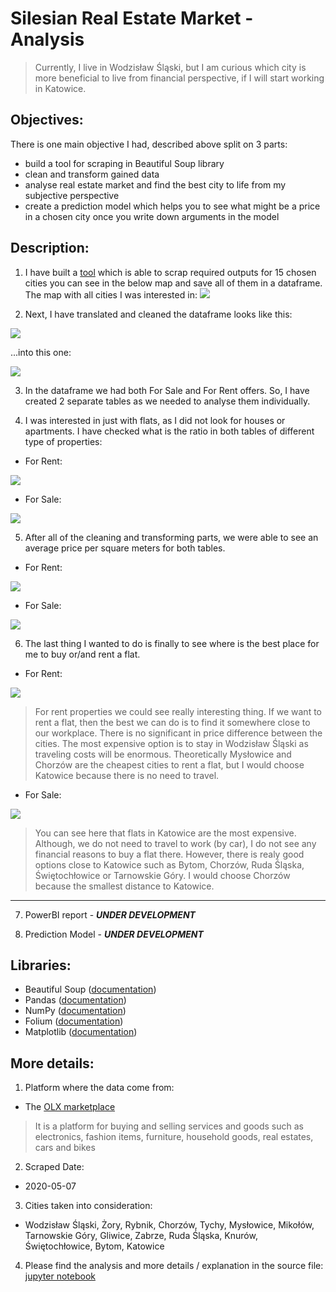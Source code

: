 # Silesian Real Estate Market - Analysis
> Currently, I live in Wodzisław Śląski, but I am curious which city is more beneficial to live from financial perspective, if I will start working in Katowice. 

## Objectives:
There is one main objective I had, described above split on 3 parts:
* build a tool for scraping in Beautiful Soup library
* clean and transform gained data
* analyse real estate market and find the best city to life from my subjective perspective
* create a prediction model which helps you to see what might be a price in a chosen city once you write down arguments in the model

## Description:
1. I have built a [tool](https://raw.githubusercontent.com/mborycki/Silesian_Real_Estate_Market/master/Real_Estate_Market_Scraper.py) which is able to scrap required outputs for 15 chosen cities you can see in the below map and save all of them in a dataframe.
The map with all cities I was interested in:
![](/images/map.png)

2. Next, I have translated and cleaned the dataframe looks like this:

![](/images/first_df.png)

...into this one:

![](/images/clean_df.png)

3. In the dataframe we had both For Sale and For Rent offers. So, I have created 2 separate tables as we needed to analyse them individually. 

4. I was interested in just with flats, as I did not look for houses or apartments. I have checked what is the ratio in both tables of different type of properties:

* For Rent:

![](/images/building_type_rent.png)

* For Sale:

![](/images/building_type_sale.png)

5. After all of the cleaning and transforming parts, we were able to see an average price per square meters for both tables.

* For Rent:

![](/images/avg_sqm_prc_rent.png)

* For Sale:

![](/images/avg_sqm_prc_sale.png)

6. The last thing I wanted to do is finally to see where is the best place for me to buy or/and rent a flat.

* For Rent:

![](/images/profitability_rent.png)
>For rent properties we could see really interesting thing. If we want to rent a flat, then the best we can do is to find it somewhere close to our workplace. There is no significant in price difference between the cities. The most expensive option is to stay in Wodzisław Śląski as traveling costs will be enormous. Theoretically Mysłowice and Chorzów are the cheapest cities to rent a flat, but I would choose Katowice because there is no need to travel.

* For Sale:

![](/images/profitability_sale.png)
>You can see here that flats in Katowice are the most expensive. Although, we do not need to travel to work (by car), I do not see any financial reasons to buy a flat there. However, there is realy good options close to Katowice such as Bytom, Chorzów, Ruda Śląska, Świętochłowice or Tarnowskie Góry. I would choose Chorzów because the smallest distance to Katowice.

---
7. PowerBI report - ***UNDER DEVELOPMENT***

8. Prediction Model - ***UNDER DEVELOPMENT***

## Libraries:
* Beautiful Soup ([documentation](https://www.crummy.com/software/BeautifulSoup/bs4/doc/))
* Pandas ([documentation](https://pandas.pydata.org/pandas-docs/version/0.25/))
* NumPy ([documentation](https://numpy.org/doc/1.19/))
* Folium ([documentation](https://python-visualization.github.io/folium/))
* Matplotlib ([documentation](https://matplotlib.org/3.2.2/contents.html))

## More details:
1. Platform where the data come from:
* The [OLX marketplace](https://www.olx.pl/)
> It is a platform for buying and selling services and goods such as electronics, fashion items, furniture, household goods, real estates, cars and bikes

2. Scraped Date: 
* 2020-05-07

3. Cities taken into consideration:
* Wodzisław Śląski, Żory, Rybnik, Chorzów, Tychy, Mysłowice, Mikołów, Tarnowskie Góry, Gliwice, Zabrze, Ruda Śląska, Knurów, Świętochłowice, Bytom, Katowice

4. Please find the analysis and more details / explanation in the source file: [jupyter notebook](https://github.com/mborycki/Silesian_Real_Estate_Market/blob/master/Real_Estate_Market_Analyzing.ipynb)

